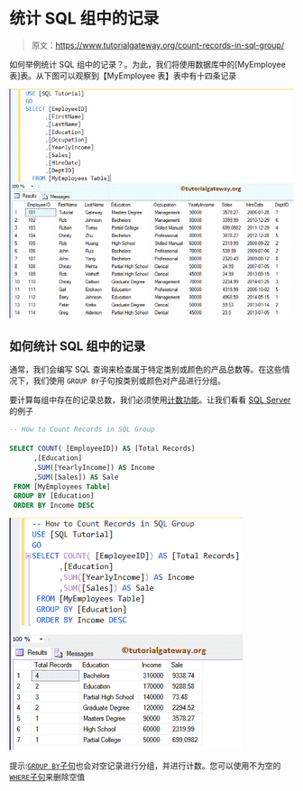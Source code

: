# 统计 SQL 组中的记录

> 原文：<https://www.tutorialgateway.org/count-records-in-sql-group/>

如何举例统计 SQL 组中的记录？。为此，我们将使用数据库中的[MyEmployee 表]表。从下图可以观察到【MyEmployee 表】表中有十四条记录

![Count Records in SQL Group by 1](img/65a922162363bf88e37a3bac965fabcb.png)

## 如何统计 SQL 组中的记录

通常，我们会编写 SQL 查询来检查属于特定类别或颜色的产品总数等。在这些情况下，我们使用 `GROUP BY`子句按类别或颜色对产品进行分组。

要计算每组中存在的记录总数，我们必须使用[计数功能](https://www.tutorialgateway.org/sql-count-function/)。让我们看看 [SQL Server](https://www.tutorialgateway.org/sql/) 的例子

```sql
-- How to Count Records in SQL Group

SELECT COUNT( [EmployeeID]) AS [Total Records]
      ,[Education]
      ,SUM([YearlyIncome]) AS Income
      ,SUM([Sales]) AS Sale
 FROM [MyEmployees Table]
 GROUP BY [Education]
 ORDER BY Income DESC
```

![Count Records in SQL Group by 2](img/e476dab2a9c72483a37b8f4fbb9ec78d.png)

提示:[`GROUP BY`子句](https://www.tutorialgateway.org/sql-group-by-clause/)也会对空记录进行分组，并进行计数。您可以使用不为空的 [`WHERE`子句](https://www.tutorialgateway.org/sql-where-clause/)来删除空值